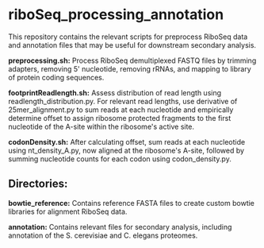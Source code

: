 # riboSeq_processing_annotation

This repository contains the relevant scripts for preprocess RiboSeq data and annotation files that may be useful for downstream secondary analysis.

**preprocessing.sh:** Process RiboSeq demultiplexed FASTQ files by trimming adapters, removing 5' nucleotide, removing rRNAs, and mapping to library of protein coding sequences.

**footprintReadlength.sh:** Assess distribution of read length using readlength_distribution.py. For relevant read lengths, use derivative of 25mer_alignment.py to sum reads at each nucleotide and empirically determine offset to assign ribosome protected fragments to the first nucleotide of the A-site within the ribosome's active site.

**codonDensity.sh:** After calculating offset, sum reads at each nucleotide using nt_density_A.py, now aligned at the ribosome's A-site, followed by summing nucleotide counts for each codon using codon_density.py.


## Directories:

**bowtie_reference:** Contains reference FASTA files to create custom bowtie libraries for alignment RiboSeq data.

**annotation:** Contains relevant files for secondary analysis, including annotation of the S. cerevisiae and C. elegans proteomes.
